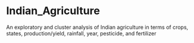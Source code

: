 # Indian_Agriculture
An exploratory and cluster analysis of Indian agriculture in terms of crops, states, production/yield, rainfall, year, pesticide, and fertilizer
